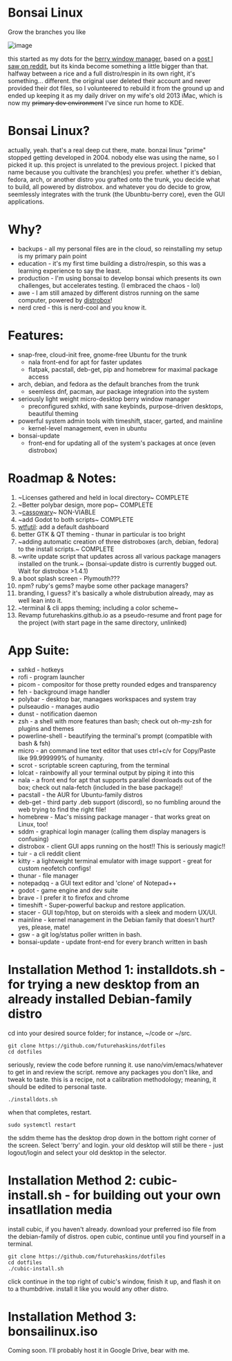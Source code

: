 # Bonsai Linux
Grow the branches you like

![image](https://user-images.githubusercontent.com/43792895/190839402-ffac44e7-b91f-4c40-8b06-3311b66c2dfe.png)

this started as my dots for the [berry window manager](https://github.com/JLErvin/berry), based on a [post I saw on reddit](https://www.reddit.com/r/unixporn/comments/vcphbh/berry_pine/), but its kinda become something a little bigger than that. halfway between a rice and a full distro/respin in its own right, it's something... different. the original user deleted their account and never provided their dot files, so I volunteered to rebuild it from the ground up and ended up keeping it as my daily driver on my wife's old 2013 iMac, which is now my ~~primary dev environment~~ I've since run home to KDE.

# Bonsai Linux?
actually, yeah. that's a real deep cut there, mate. bonzai linux "prime" stopped getting developed in 2004. nobody else was using the name, so I picked it up. this project is unrelated to the previous project. I picked that name because you cultivate the branch(es) you prefer. whether it's debian, fedora, arch, or another distro you grafted onto the trunk, you decide what to build, all powered by distrobox. and whatever you do decide to grow, seemlessly integrates with the trunk (the Ubunbtu-berry core), even the GUI applications.

# Why?
 - backups - all my personal files are in the cloud, so reinstalling my setup is my primary pain point 
 - education - it's my first time building a distro/respin, so this was a learning experience to say the least.
 - production - I'm using bonsai to develop bonsai which presents its own challenges, but accelerates testing. (I embraced the chaos - lol)
 - awe - I am still amazed by different distros running on the same computer, powered by [distrobox](https://github.com/89luca89/distrobox)!
 - nerd cred - this is nerd-cool and you know it.

# Features:
 - snap-free, cloud-init free, gnome-free Ubuntu for the trunk
   - nala front-end for apt for faster updates
   - flatpak, pacstall, deb-get, pip and homebrew for maximal package access
 - arch, debian, and fedora as the default branches from the trunk
   - seemless dnf, pacman, aur package integration into the system
 - seriously light weight micro-desktop berry window manager
   - preconfigured sxhkd, with sane keybinds, purpose-driven desktops, beautiful theming
 - powerful system admin tools with timeshift, stacer, garted, and mainline
   - kernel-level management, even in ubuntu
 - bonsai-update
   - front-end for updating all of the system's packages at once (even distrobox)
 
# Roadmap & Notes:
 1.  ~Licenses gathered and held in local directory~ COMPLETE
 2.  ~Better polybar design, more pop~ COMPLETE
 3.  ~[cassowary](https://github.com/casualsnek/cassowary)~ NON-VIABLE
 4.  ~add Godot to both scripts~ COMPLETE
 5.  [wtfutil](https://github.com/wtfutil/wtf): add a default dashboard
 6.  better GTK & QT theming - thunar in particular is too bright
 7.  ~adding automatic creation of three distroboxes (arch, debian, fedora) to the install scripts.~ COMPLETE
 8.  ~write update script that updates across all various package managers installed on the trunk.~
 	 (bonsai-update distro is currently bugged out. Wait for  distrobox >1.4.1)
 9.  a boot splash screen - Plymouth???
 10. npm? ruby's gems? maybe some other package managers?
 11. branding, I guess? it's basically a whole distrubution already, may as well lean into it.
 12. ~terminal & cli apps theming; including a color scheme~
 13. Revamp futurehaskins.github.io as a pseudo-resume and front page for the project (with start page in the same directory, unlinked)

# App Suite:
 - sxhkd - hotkeys
 - rofi - program launcher
 - picom - compositor for those pretty rounded edges and transparency
 - feh - background image handler
 - polybar - desktop bar, managaes workspaces and system tray
 - pulseaudio - manages audio
 - dunst - notification daemon
 - zsh - a shell with more features than bash; check out oh-my-zsh for plugins and themes
 - powerline-shell - beautifying the terminal's prompt (compatible with bash & fsh)
 - micro - an command line text editor that uses ctrl+c/v for Copy/Paste like 99.999999% of humanity.
 - scrot - scriptable screen capturing, from the terminal
 - lolcat - rainbowify all your terminal output by piping it into this
 - nala - a front end for apt that supports parallel downloads out of the box; check out nala-fetch (included in the base package)!
 - pacstall - the AUR for Ubuntu-family distros
 - deb-get - third party .deb support (discord), so no fumbling around the web trying to find the right file!
 - homebrew - Mac's missing package manager - that works great on Linux, too!
 - sddm - graphical login manager (calling them display managers is confusing)
 - distrobox - client GUI apps running on the host!! This is seriously magic!!
 - tuir - a cli reddit client
 - kitty - a lightweight terminal emulator with image support - great for custom neofetch configs!
 - thunar - file manager
 - notepadqq - a GUI text editor and 'clone' of Notepad++
 - godot - game engine and dev suite
 - brave  - I prefer it to firefox and chrome
 - timeshift - Super-powerful backup and restore application.
 - stacer - GUI top/htop, but on steroids with a sleek and modern UX/UI.
 - mainline - kernel management in the Debian family that doesn't hurt? yes, please, mate!
 - gsw - a git log/status poller written in bash.
 - bonsai-update - update front-end for every branch written in bash

# Installation Method 1: installdots.sh - for trying a new desktop from an already installed Debian-family distro
cd into your desired source folder; for instance, ~/code or ~/src. 

```
git clone https://github.com/futurehaskins/dotfiles
cd dotfiles
```
seriously, review the code before running it. use nano/vim/emacs/whatever to get in and review the script. remove any packages you don't like, and tweak to taste. this is a recipe, not a calibration methodology; meaning, it should be edited to personal taste.
```
./installdots.sh
```
when that completes, restart.
```
sudo systemctl restart
```
the sddm theme has the desktop drop down in the bottom right corner of the screen. Select 'berry' and login. your old desktop will still be there - just logout/login and select your old desktop in the selector.

# Installation Method 2: cubic-install.sh - for building out your own insatllation media
install cubic, if you haven't already.
download your preferred iso file from the debian-family of distros.
open cubic, continue until you find yourself in a terminal.
```
git clone https://github.com/futurehaskins/dotfiles
cd dotfiles
./cubic-install.sh
```
click continue in the top right of cubic's window, finish it up, and flash it on to a thumbdrive. install it like you would any other distro.

# Installation Method 3: bonsailinux.iso
Coming soon. I'll probably host it in Google Drive, bear with me.
